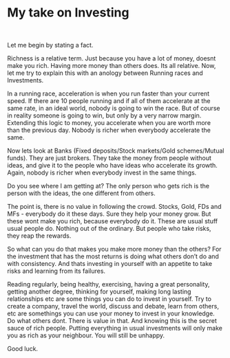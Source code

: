 # My take on Investing

&nbsp;

Let me begin by stating a fact.

Richness is a relative term. Just because you have a lot of money, doesnt make you rich. Having more money than others does. Its all relative. Now, let me try to explain this with an anology between Running races and Investments.

In a running race, acceleration is when you run faster than your current speed. If there are 10 people running and if all of them accelerate at the same rate, in an ideal world, nobody is going to win the race. But of course in reality someone is going to win, but only by a very narrow margin. Extending this logic to money, you accelerate when you are worth more than the previous day. Nobody is richer when everybody accelerate the same.

Now lets look at Banks (Fixed deposits/Stock markets/Gold schemes/Mutual funds). They are just brokers. They take the money from people without ideas, and give it to the people who have ideas who accelerate its growth. Again, nobody is richer when everybody invest in the same things.

Do you see where I am getting at? The only person who gets rich is the person with the ideas, the one different from others.

The point is, there is no value in following the crowd. Stocks, Gold, FDs and MFs - everybody do it these days. Sure they help your money grow. But these wont make you rich, because everybody do it. These are usual stuff usual people do. Nothing out of the ordinary. But people who take risks, they reap the rewards.

So what can you do that makes you make more money than the others? For the investment that has the most returns is doing what others don’t do and with consistency. And thats investing in yourself with an appetite to take risks and learning from its failures.

Reading regularly, being healthy, exercising, having a great personality, getting another degree, thinking for yourself, making long lasting relationships etc are some things you can do to invest in yourself. Try to create a company, travel the world, discuss and debate, learn from others, etc are somethings you can use your money to invest in your knowledge. Do what others dont. There is value in that. And knowing this is the secret sauce of rich people. Putting everything in usual investments will only make you as rich as your neighbour. You will still be unhappy.

Good luck.
